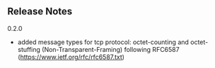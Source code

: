 ## Release Notes

0.2.0
- added message types for tcp protocol: octet-counting and octet-stuffing (Non-Transparent-Framing) following RFC6587 (https://www.ietf.org/rfc/rfc6587.txt)
